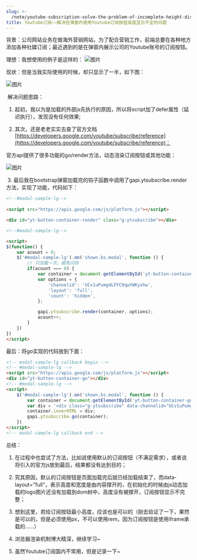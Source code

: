 ```yaml
---
slug: >-
  /note/youtube-subscription-solve-the-problem-of-incomplete-height-display-in-the-popup-window
title: Youtube订阅——解决在弹窗内使用Youtube订阅按钮高度显示不全的问题
---
```

背景：公司网站业务在做海外营销网站，为了配合营销工作，前端总要在各种地方添加各种社媒订阅；最近遇到的是在弹窗内展示公司的Youtube账号的订阅按钮。

理想：我想使用的例子是这样的：
![图片](http://images.leyla.top/note/1695251-20201109220830050-1200007846.png)


现状：但是当我实际使用的时候，却只显示了一半，如下图：

![图片](http://images.leyla.top/note/1695251-20201109222521305-900980634.png)

 解决问题思路：

1. 起初，我以为是加载的外部js先执行的原因，所以将script加了defer属性（延迟执行），发现没有任何效果;

2. 其次，还是老老实实去查了官方文档[https://developers.google.com/youtube/subscribe/reference](https://developers.google.com/youtube/subscribe/reference)：

官方api提供了很多功能的go/render方法，动态渲染订阅按钮或其他功能：

![图片](http://images.leyla.top/note/1695251-20201109222758918-196646034.png)

 3. 最后我在bootstrap弹窗加载完的钩子函数中调用了gapi.ytsubscribe.render方法，实现了功能，代码如下：
```html
<!--#modal-sample-lg-->  
  
<script src="https://apis.google.com/js/platform.js"></script>

<div id="yt-button-container-render" class="g-ytsubscribe"></div>

<!--#modal-sample-lg-->

<script>
$(function() {
    var acount = 0;
    $('#modal-sample-lg').on('shown.bs.modal', function () {
        // 只加载一次，避免闪烁
        if(acount === 0) {
            var container = document.getElementById('yt-button-container-render');
            var options = {
                'channelid': 'UCv1uPumg4LFFC9qwYWKyxhw',
                'layout': 'full',
                'count': 'hidden',
            };

            gapi.ytsubscribe.render(container, options);
            acount++;
        }
    })
})
</script>
```

最后：将go实现的代码放到下面：

```html
<!-- modal-sample-lg callback begin -->
<!-- #modal-sample-lg -->
<script src="https://apis.google.com/js/platform.js"></script>
<div id="yt-button-container-go"></div>
<!-- #modal-sample-lg -->
<script>
    $('#modal-sample-lg').on('shown.bs.modal', function () {
        var container = document.getElementById('yt-button-container-go');
        var div = '<div class="g-ytsubscribe" data-channelid="UCv1uPumg4LFFC9qwYWKyxhw" data-layout="full" count="hidden"></div>'
        container.innerHTML = div;
        gapi.ytsubscribe.go(container);
    })
</script>
<!-- modal-sample-lg callback end -->
```

总结：

1. 在过程中也尝试了方法，比如说使用默认的订阅按钮（不满足需求），或者说将引入的官方js放到最后，结果都没有达到目的；

2. 究其原因，默认的订阅按钮是页面加载完后就已经加载结束了，而data-layout="full"，表示高度和宽度是由内容撑开的，在初始化的时候由js动态加载的logo图片还没有加载到dom树中，高度没有被撑开，订阅按钮显示不完整；

3. 想到这里，若给订阅按钮最小高度，应该也是可以的（刚去验证了一下，果然是可以的，但是必须使用px，不可以使用rem，因为订阅按钮是使用iframe承载的......）

4. 浏览器渲染机制博大精深，继续学习~

4. 虽然Youtube订阅国内不常用，但是记录一下~

